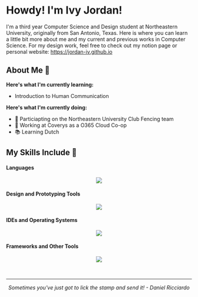 # Howdy! I'm Ivy Jordan! 
I'm a third year Computer Science and Design student at Northeastern University, originally from San Antonio, Texas. Here is where you can learn a little bit more about me and my current and previous works in Computer Science. For my design work, feel free to check out my notion page or personal website: https://jordan-iv.github.io

## About Me 🌿

**Here's what I'm currently learning:** 
- Introduction to Human Communication


**Here's what I'm currently doing:**
- 🤺 Particiapting on the Northeastern University Club Fencing team
- 🏢 Working at Coverys as a O365 Cloud Co-op
- 📚 Learning Dutch
	
## My Skills Include 🌴
<h4> Languages </h4>
<p align="center">
  <a href="https://skillicons.dev">
    <img src="https://skillicons.dev/icons?i=java,html,css,react,processing,py,md,r,mysql" />
  </a>
</p>
</span>

<h4> Design and Prototyping Tools </h4>
<p align="center">
  <a href="https://skillicons.dev">
    <img src="https://skillicons.dev/icons?i=figma,ai,ps" />
  </a>
</p>
<span>

</span>

<h4> IDEs and Operating Systems </h4>
<p align="center">
  <a href="https://skillicons.dev">
    <img src="https://skillicons.dev/icons?i=idea,eclipse,vscode,ubuntu,windows" />
  </a>
</p>
</span>

<h4> Frameworks and Other Tools </h4>
<p align="center">
  <a href="https://skillicons.dev">
    <img src="https://skillicons.dev/icons?i=azure,github,docker,notion,latex,postman" />
  </a>
</p>
</span>
<br>	
<hr>
<p align="center">
   <i> Sometimes you've just got to lick the stamp and send it! - Daniel Ricciardo </i>
   <br>
<br>	
